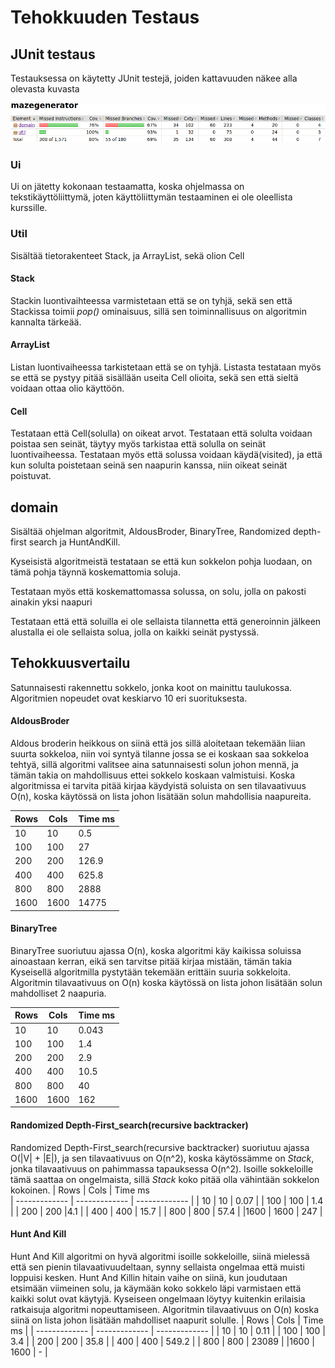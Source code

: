 # Tehokkuuden Testaus
## JUnit testaus
Testauksessa on käytetty JUnit testejä, joiden kattavuuden näkee alla olevasta kuvasta


![jacoco test](https://github.com/nicholsss/tiralabra/blob/master/dokumentaatio/jacoco2.png)


### Ui
Ui on jätetty kokonaan testaamatta, koska ohjelmassa on tekstikäyttöliittymä, joten käyttöliittymän testaaminen ei ole oleellista kurssille.

### Util
Sisältää tietorakenteet Stack, ja ArrayList, sekä olion Cell
#### Stack
Stackin luontivaihteessa varmistetaan että se on tyhjä, sekä sen että Stackissa toimii *pop()* ominaisuus, sillä sen toiminnallisuus on algoritmin kannalta tärkeää.

#### ArrayList
Listan luontivaiheessa tarkistetaan että se on tyhjä. Listasta testataan myös se että se pystyy pitää sisällään useita Cell olioita, sekä sen että sieltä voidaan ottaa olio käyttöön.

#### Cell
Testataan että Cell(solulla) on oikeat arvot. Testataan että solulta voidaan poistaa sen seinät, täytyy myös tarkistaa että solulla on seinät luontivaiheessa. Testataan myös että solussa voidaan käydä(visited), ja että kun solulta poistetaan seinä sen naapurin kanssa, niin oikeat seinät poistuvat.

## domain
Sisältää ohjelman algoritmit, AldousBroder, BinaryTree, Randomized depth-first search ja HuntAndKill.

Kyseisistä algoritmeistä testataan se että kun sokkelon pohja luodaan, on tämä pohja täynnä koskemattomia soluja.

Testataan myös että koskemattomassa solussa, on solu, jolla on pakosti ainakin yksi naapuri

Testataan että että soluilla ei ole sellaista tilannetta että generoinnin jälkeen alustalla ei ole sellaista solua, jolla on kaikki seinät pystyssä.

## Tehokkuusvertailu
Satunnaisesti rakennettu sokkelo, jonka koot on mainittu taulukossa. Algoritmien nopeudet ovat keskiarvo 10 eri suorituksesta.



#### AldousBroder
Aldous broderin heikkous on siinä että jos sillä aloitetaan tekemään liian suurta sokkeloa, niin voi syntyä tilanne jossa se ei koskaan saa sokkeloa tehtyä,
sillä algoritmi valitsee aina satunnaisesti solun johon mennä, ja tämän takia on mahdollisuus ettei sokkelo koskaan valmistuisi. Koska algoritmissa ei tarvita pitää kirjaa käydyistä soluista on sen tilavaativuus O(n), koska käytössä on lista johon lisätään solun mahdollisia naapureita.

|  Rows         | Cols           |   Time ms     |
| ------------- | ------------- | -------------  |
| 10            | 10          |             0.5|
| 100           | 100            |              27|
| 200           | 200        |           126.9|
| 400           | 400        |  625.8|
| 800           | 800        |  2888|
|1600           | 1600        |  14775|


#### BinaryTree
BinaryTree suoriutuu ajassa O(n), koska algoritmi käy kaikissa soluissa ainoastaan kerran, eikä sen tarvitse pitää kirjaa mistään, tämän takia Kyseisellä algoritmilla pystytään tekemään erittäin suuria sokkeloita. Algoritmin tilavaativuus on O(n) koska käytössä on lista johon lisätään solun mahdolliset 2 naapuria.

|  Rows   | Cols       |    Time ms |
| ------------- | ------------- | ------------- | 
| 10            | 10           | 0.043  |
| 100           |100         | 1.4  | 
| 200           | 200        | 2.9 | 
| 400           | 400         | 10.5  | 
| 800           | 800           | 40  | 
|1600           | 1600          |162 |



#### Randomized Depth-First_search(recursive backtracker)
Randomized Depth-First_search(recursive backtracker) suoriutuu ajassa O(|V| + |E|), ja sen tilavaativuus on O(n^2), koska käytössämme on *Stack*, jonka tilavaativuus on pahimmassa tapauksessa O(n^2). Isoille sokkeloille tämä saattaa on ongelmaista, sillä *Stack* koko pitää olla vähintään sokkelon kokoinen.
|  Rows         | Cols          | Time ms      
| ------------- | -------------  | ------------- |
| 10            | 10             | 0.07  |
| 100           | 100           | 1.4 |
| 200           | 200          |4.1  |
| 400           | 400          | 15.7  |
| 800           | 800          | 57.4 |
|1600           | 1600          | 247 |

#### Hunt And Kill
Hunt And Kill algoritmi on hyvä algoritmi isoille sokkeloille, siinä mielessä että sen pienin tilavaativuudeltaan, synny sellaista ongelmaa että muisti loppuisi kesken. Hunt And Killin hitain vaihe on siinä, kun joudutaan etsimään viimeinen solu, ja käymään koko sokkelo läpi varmistaen että kaikki solut ovat käytyjä. Kyseiseen ongelmaan löytyy kuitenkin erilaisia ratkaisuja algoritmi nopeuttamiseen. Algoritmin tilavaativuus on O(n) koska siinä on lista johon lisätään mahdolliset naapurit solulle.
|  Rows          | Cols       | Time ms    | 
| ------------- | ------------- | ------------- | 
| 10            | 10        | 0.11 | 
| 100           | 100       | 3.4 | 
| 200           | 200        | 35.8  | 
| 400           | 400         | 549.2 | 
| 800           | 800         | 23089 | 
|1600           | 1600        | - |

